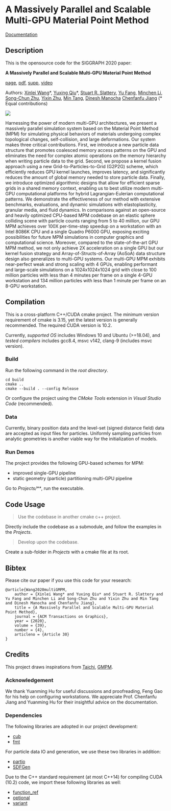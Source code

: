 # A Massively Parallel and Scalable Multi-GPU Material Point Method

<div align="left">
    <a href="https://claymore.readthedocs.io/en/latest/"> Documentation </a>
</div>

## Description

This is the opensource code for the SIGGRAPH 2020 paper:

**A Massively Parallel and Scalable Multi-GPU Material Point Method** 

[page](https://sites.google.com/view/siggraph2020-multigpu)\, [pdf](https://www.seas.upenn.edu/~cffjiang/research/wang2020multigpu/wang2020multigpu.pdf)\, [supp](https://www.seas.upenn.edu/~cffjiang/research/wang2020multigpu/supp.pdf)\, [video](https://vimeo.com/414136257)

Authors:
[Xinlei Wang](https://github.com/littlemine)\*, 
[Yuxing Qiu](https://yuxingqiu.github.io/)\*, 
[Stuart R. Slattery](https://www.ornl.gov/staff-profile/stuart-r-slattery), 
[Yu Fang](http://squarefk.com/), 
[Minchen Li](https://www.seas.upenn.edu/~minchenl/), 
[Song-Chun Zhu](http://www.stat.ucla.edu/~sczhu/), 
[Yixin Zhu](https://yzhu.io/), 
[Min Tang](https://min-tang.github.io/home/), 
[Dinesh Manocha](https://www.cs.umd.edu/people/dmanocha)
[Chenfanfu Jiang](https://www.seas.upenn.edu/~cffjiang/)
(* Equal contributions)

<p float="left">
<img src="Clips/examples.jpg" />
</p>

Harnessing the power of modern multi-GPU architectures, we present a massively parallel simulation system based on the Material Point Method (MPM) for simulating physical behaviors of materials undergoing complex topological changes, self-collision, and large deformations. Our system makes three critical contributions. First, we introduce a new particle data structure that promotes coalesced memory access patterns on the GPU and eliminates the need for complex atomic operations on the memory hierarchy when writing particle data to the grid. Second, we propose a kernel fusion approach using a new Grid-to-Particles-to-Grid (G2P2G) scheme, which efficiently reduces GPU kernel launches, improves latency, and significantly reduces the amount of global memory needed to store particle data. Finally, we introduce optimized algorithmic designs that allow for efficient sparse grids in a shared memory context, enabling us to best utilize modern multi-GPU computational platforms for hybrid Lagrangian-Eulerian computational patterns. We demonstrate the effectiveness of our method with extensive benchmarks, evaluations, and dynamic simulations with elastoplasticity, granular media, and fluid dynamics. In comparisons against an open-source and heavily optimized CPU-based MPM codebase on an elastic sphere colliding scene with particle counts ranging from 5 to 40 million, our GPU MPM achieves over 100X per-time-step speedup on a workstation with an Intel 8086K CPU and a single Quadro P6000 GPU, exposing exciting possibilities for future MPM simulations in computer graphics and computational science. Moreover, compared to the state-of-the-art GPU MPM method, we not only achieve 2X acceleration on a single GPU but our kernel fusion strategy and Array-of-Structs-of-Array (AoSoA) data structure design also generalizes to multi-GPU systems. Our multi-GPU MPM exhibits near-perfect weak and strong scaling with 4 GPUs, enabling performant and large-scale simulations on a 1024x1024x1024 grid with close to 100 million particles with less than 4 minutes per frame on a single 4-GPU workstation and 134 million particles with less than 1 minute per frame on an 8-GPU workstation.


<!--
<p float="left">
<img src="Data/Clips/faceless.gif" height="128px"/>
<img src="Data/Clips/flow.gif" height="128px"/>
<img src="Data/Clips/chains.gif" height="128px"/>
<img src="Data/Clips/cat.gif" height="128px"/>
</p>
-->

## Compilation
This is a cross-platform C++/CUDA cmake project. The minimum version requirement of cmake is 3.15, yet the latest version is generally recommended. The required CUDA version is 10.2.

Currently, *supported OS* includes Windows 10 and Ubuntu (>=18.04), and *tested compilers* includes gcc8.4, msvc v142, clang-9 (includes msvc version). 

### Build
Run the following command in the *root directory*.
```mkdir build
cd build
cmake ..
cmake --build . --config Release
```

Or configure the project using the *CMake Tools* extension in *Visual Studio Code* (recommended).


### Data

Currently, binary position data and the level-set (signed distance field) data are accepted as input files for particles. Uniformly sampling particles from analytic geometries is another viable way for the initialization of models.

### Run Demos
The project provides the following GPU-based schemes for MPM:
- improved single-GPU pipeline
- static geometry (particle) partitioning multi-GPU pipeline
<!--
- dynamic spatial partitioning multi-GPU pipeline
-->

Go to *Projects/\*\**, run the executable.

## Code Usage
> Use the codebase in another cmake c++ project.

Directly include the codebase as a submodule, and follow the examples in the *Projects*.

> Develop upon the codebase.

Create a sub-folder in *Projects* with a cmake file at its root.

## Bibtex

Please cite our paper if you use this code for your research: 
```
@article{Wang2020multiGMPM,
    author = {Xinlei Wang* and Yuxing Qiu* and Stuart R. Slattery and Yu Fang and Minchen Li and Song-Chun Zhu and Yixin Zhu and Min Tang and Dinesh Manocha and Chenfanfu Jiang},
    title = {A Massively Parallel and Scalable Multi-GPU Material Point Method},
    journal = {ACM Transactions on Graphics},
    year = {2020},
    volume = {39},
    number = {4},
    articleno = {Article 30}
}
```

## Credits
This project draws inspirations from [Taichi](https://github.com/taichi-dev/taichi), [GMPM](https://github.com/kuiwuchn/GPUMPM).

### Acknowledgement
We thank Yuanming Hu for useful discussions and proofreading, Feng Gao for his help on configuring workstations. We appreciate Prof. Chenfanfu Jiang and Yuanming Hu for their insightful advice on the documentation.

### Dependencies
The following libraries are adopted in our project development:

- [cub](http://nvlabs.github.io/cub/)
- [fmt](https://fmt.dev/latest/index.html)

For particle data IO and generation, we use these two libraries in addition:

- [partio](http://partio.us/)
- [SDFGen](https://github.com/christopherbatty/SDFGen)

Due to the C++ standard requirement (at most C++14) for compiling CUDA (10.2) code, we import these following libraries as well:

- [function_ref](https://github.com/TartanLlama/function_ref)
- [optional](https://github.com/TartanLlama/optional)
- [variant](https://github.com/mpark/variant)